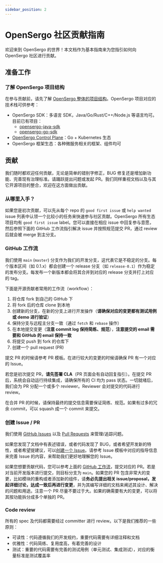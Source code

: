 ```yaml
---
sidebar_position: 2
---
```


# OpenSergo 社区贡献指南

欢迎来到 OpenSergo 的世界！本文档作为基本指南来为您指引如何向 OpenSergo 社区进行贡献。

## 准备工作

### 了解 OpenSergo 项目结构

在参与贡献前，请先了解 [OpenSergo 整体的项目结构](https://opensergo.io/zh-cn/docs/what-is-opensergo/architecture/)。OpenSergo 项目对应的技术栈可供参考：

* OpenSergo SDK：多语言 SDK，Java/Go/Rust/C++/Node.js 等语言均可。目前已有项目：
  * [opensergo-java-sdk](https://github.com/opensergo/opensergo-java-sdk)
  * [opensergo-go-sdk](https://github.com/opensergo/opensergo-go-sdk)
* [OpenSergo Control Plane](https://github.com/opensergo/opensergo-control-plane)：Go + Kubernetes 生态
* OpenSergo 框架生态：各种微服务相关的框架、组件均可

## 贡献

我们随时都欢迎任何贡献，无论是简单的错别字修正，BUG 修复还是增加新功能、完善现有治理标准。请踊跃提出问题或发起 PR。我们同样重视文档以及与其它开源项目的整合，欢迎在这方面做出贡献。

### 从哪里入手？

如果您是初次贡献，可以先从每个 repo 的 `good first issue` 或 `help wanted` issue 列表中认领一个比较小的任务来快速参与社区贡献。OpenSergo 所有生态项目均有 `good first issue` label。您可以直接在相应 issue 中回复参与意愿，然后参照下面的 GitHub 工作流指引解决 issue 并按照规范提交 PR，通过 review 后就会被 merge 到主分支。

### GitHub 工作流

我们使用 `main` (`master`) 分支作为我们的开发分支，这代表它是不稳定的分支。每个版本区间（如 0.1.x）都会创建一个 release 分支（如 `release-0.1`）作为稳定的发布分支。每发布一个新版本都会将其合并到对应的 release 分支并打上对应的 tag。

下面是开源贡献者常用的工作流（workflow）：

1. 将仓库 fork 到自己的 GitHub 下
2. 将 fork 后的仓库 clone 到本地
3. 创建新的分支，在新的分支上进行开发操作（**请确保对应的变更都有测试用例或 demo 进行验证**）
4. 保持分支与远程主分支一致（通过 `fetch` 和 `rebase` 操作）
5. 在本地提交变更（**注意 commit log 保持简练、规范**），**注意提交的 email 需要和 GitHub 的 email 保持一致**
6. 将提交 push 到 fork 的仓库下
7. 创建一个 pull request (PR)

提交 PR 的时候请参考 PR 模板。在进行较大的变更的时候请确保 PR 有一个对应的 Issue。

若您是初次提交 PR，**请先签署 CLA**（PR 页面会有自动回复指引）。在提交 PR 后，系统会自动运行持续集成，请确保所有的 CI 均为 pass 状态。一切就绪后，我们会为 PR 分配一个或多个 reviewer。Reviewer 会对提交的代码进行 review。

在合并 PR 的时候，请保持最终的提交信息需要保证简练、规范。如果有过多的冗余 commit，可以 squash 成一个 commit 来提交。

### 创建 Issue / PR

我们使用 [GitHub Issues](https://github.com/opensergo/opensergo-specification/issues) 以及 [Pull Requests](https://github.com/opensergo/opensergo-specification/pulls) 来管理/追踪问题。

如果您发现了文档中有表述错误，或者代码发现了 BUG，或者希望开发新的特性，或者希望提建议，可以[创建一个 Issue](https://github.com/opensergo/opensergo-specification/issues/new)。请参考 Issue 模板中对应的指导信息来完善 Issue 的内容，来帮助我们更好地理解您的 Issue。

如果您想要贡献代码，您可以参考上面的 [GitHub 工作流](#github-工作流)，提交对应的 PR。若是对当前开发版本进行提交，则目标分支为 `main`。如果您的 PR 包含非常大的变更，比如模块的重构或者添加新的组件，请**务必先提出相关 issue/proposal，发起详细讨论，达成一致后再进行变更**，并为其编写详细的文档来阐述其设计、解决的问题和用途。注意一个 PR 尽量不要过于大。如果的确需要有大的变更，可以将其按功能拆分成多个单独的 PR。

### Code review

所有的 spec 及代码都需要经过 committer 进行 review。以下是我们推荐的一些原则：

- 可读性：代码遵循我们的开发规约，重要代码需要有详细注释和文档
- 优雅性：代码简练、复用度高，有着完善的设计
- 测试：重要的代码需要有完善的测试用例（单元测试、集成测试），对应的衡量标准是测试覆盖率